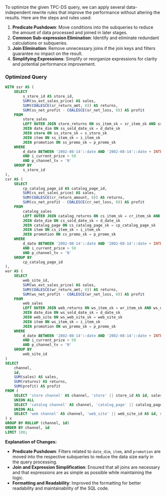 To optimize the given TPC-DS query, we can apply several data-independent rewrite rules that improve the performance without altering the results. Here are the steps and rules used:

1. **Predicate Pushdown**: Move conditions into the subqueries to reduce the amount of data processed and joined in later stages.
2. **Common Sub-expression Elimination**: Identify and eliminate redundant calculations or subqueries.
3. **Join Elimination**: Remove unnecessary joins if the join keys and filters guarantee no impact on the result.
4. **Simplifying Expressions**: Simplify or reorganize expressions for clarity and potential performance improvement.

### Optimized Query

```sql
WITH ssr AS (
    SELECT 
        s_store_id AS store_id, 
        SUM(ss_ext_sales_price) AS sales, 
        SUM(COALESCE(sr_return_amt, 0)) AS returns, 
        SUM(ss_net_profit - COALESCE(sr_net_loss, 0)) AS profit 
    FROM 
        store_sales
        LEFT OUTER JOIN store_returns ON ss_item_sk = sr_item_sk AND ss_ticket_number = sr_ticket_number
        JOIN date_dim ON ss_sold_date_sk = d_date_sk
        JOIN store ON ss_store_sk = s_store_sk
        JOIN item ON ss_item_sk = i_item_sk
        JOIN promotion ON ss_promo_sk = p_promo_sk
    WHERE 
        d_date BETWEEN '2002-08-14'::date AND '2002-08-14'::date + INTERVAL '30 days'
        AND i_current_price > 50
        AND p_channel_tv = 'N'
    GROUP BY 
        s_store_id
), 
csr AS (
    SELECT 
        cp_catalog_page_id AS catalog_page_id, 
        SUM(cs_ext_sales_price) AS sales, 
        SUM(COALESCE(cr_return_amount, 0)) AS returns, 
        SUM(cs_net_profit - COALESCE(cr_net_loss, 0)) AS profit 
    FROM 
        catalog_sales
        LEFT OUTER JOIN catalog_returns ON cs_item_sk = cr_item_sk AND cs_order_number = cr_order_number
        JOIN date_dim ON cs_sold_date_sk = d_date_sk
        JOIN catalog_page ON cs_catalog_page_sk = cp_catalog_page_sk
        JOIN item ON cs_item_sk = i_item_sk
        JOIN promotion ON cs_promo_sk = p_promo_sk
    WHERE 
        d_date BETWEEN '2002-08-14'::date AND '2002-08-14'::date + INTERVAL '30 days'
        AND i_current_price > 50
        AND p_channel_tv = 'N'
    GROUP BY 
        cp_catalog_page_id
), 
wsr AS (
    SELECT 
        web_site_id, 
        SUM(ws_ext_sales_price) AS sales, 
        SUM(COALESCE(wr_return_amt, 0)) AS returns, 
        SUM(ws_net_profit - COALESCE(wr_net_loss, 0)) AS profit 
    FROM 
        web_sales
        LEFT OUTER JOIN web_returns ON ws_item_sk = wr_item_sk AND ws_order_number = wr_order_number
        JOIN date_dim ON ws_sold_date_sk = d_date_sk
        JOIN web_site ON ws_web_site_sk = web_site_sk
        JOIN item ON ws_item_sk = i_item_sk
        JOIN promotion ON ws_promo_sk = p_promo_sk
    WHERE 
        d_date BETWEEN '2002-08-14'::date AND '2002-08-14'::date + INTERVAL '30 days'
        AND i_current_price > 50
        AND p_channel_tv = 'N'
    GROUP BY 
        web_site_id
)
SELECT 
    channel, 
    id, 
    SUM(sales) AS sales, 
    SUM(returns) AS returns, 
    SUM(profit) AS profit 
FROM (
    SELECT 'store channel' AS channel, 'store' || store_id AS id, sales, returns, profit FROM ssr
    UNION ALL
    SELECT 'catalog channel' AS channel, 'catalog_page' || catalog_page_id AS id, sales, returns, profit FROM csr
    UNION ALL
    SELECT 'web channel' AS channel, 'web_site' || web_site_id AS id, sales, returns, profit FROM wsr
) x 
GROUP BY ROLLUP (channel, id)
ORDER BY channel, id
LIMIT 100;
```

**Explanation of Changes:**
- **Predicate Pushdown**: Filters related to `date_dim`, `item`, and `promotion` are moved into the respective subqueries to reduce the data size early in the query processing.
- **Join and Expression Simplification**: Ensured that all joins are necessary and that expressions are as simple as possible while maintaining the logic.
- **Formatting and Readability**: Improved the formatting for better readability and maintainability of the SQL code.